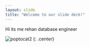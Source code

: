```yaml
---
layout: slide
title: "Welcome to our slide deck!"
---
```


Hi its me rehan database engineer

![poptocat2](https://octodex.github.com/images/poptocat_v2.png)
{: .center}
